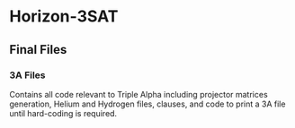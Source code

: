 # Horizon-3SAT
## Final Files
### 3A Files
Contains all code relevant to Triple Alpha including projector matrices generation, Helium and Hydrogen files, clauses, and code to print a 3A file until hard-coding is required.
